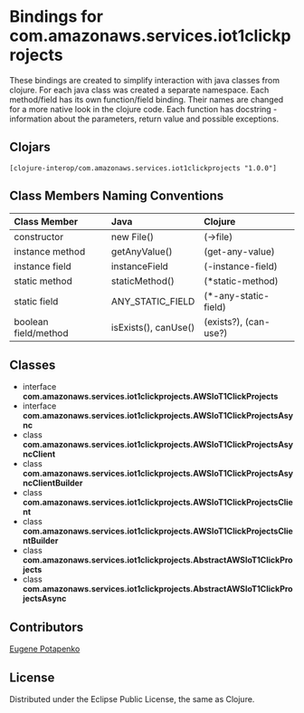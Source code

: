 # Bindings for com.amazonaws.services.iot1clickprojects

These bindings are created to simplify interaction with java classes from clojure.
For each java class was created a separate namespace.
Each method/field has its own function/field binding.
Their names are changed for a more native look in the clojure code. Each function has docstring - information about the parameters, return value and possible exceptions.

## Clojars

```
[clojure-interop/com.amazonaws.services.iot1clickprojects "1.0.0"]
```

## Class Members Naming Conventions

| Class Member | Java | Clojure |
|:--|:--|:--|
| constructor | new File() | (->file) |
| instance method | getAnyValue() | (get-any-value) |
| instance field | instanceField | (-instance-field) |
| static method | staticMethod() | (*static-method) |
| static field | ANY_STATIC_FIELD | (*-any-static-field) |
| boolean field/method | isExists(), canUse() | (exists?), (can-use?) |

## Classes

- interface **com.amazonaws.services.iot1clickprojects.AWSIoT1ClickProjects**
- interface **com.amazonaws.services.iot1clickprojects.AWSIoT1ClickProjectsAsync**
- class **com.amazonaws.services.iot1clickprojects.AWSIoT1ClickProjectsAsyncClient**
- class **com.amazonaws.services.iot1clickprojects.AWSIoT1ClickProjectsAsyncClientBuilder**
- class **com.amazonaws.services.iot1clickprojects.AWSIoT1ClickProjectsClient**
- class **com.amazonaws.services.iot1clickprojects.AWSIoT1ClickProjectsClientBuilder**
- class **com.amazonaws.services.iot1clickprojects.AbstractAWSIoT1ClickProjects**
- class **com.amazonaws.services.iot1clickprojects.AbstractAWSIoT1ClickProjectsAsync**

## Contributors

[Eugene Potapenko](https://github.com/potapenko/)

## License

Distributed under the Eclipse Public License, the same as Clojure.
